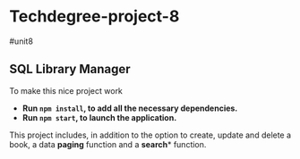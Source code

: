 # Techdegree-project-8
 #unit8

## SQL Library Manager

To make this nice project work

- **Run `npm install`, to add all the necessary dependencies.**
- **Run `npm start`, to launch the application.**

This project includes, in addition to the option to create, update and delete a book, a data **paging** function and a **search*** function.

